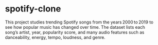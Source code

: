# spotify-clone
This project studies trending Spotify songs from the years 2000 to 2019 to see how popular music has changed over time. The dataset lists each song’s artist, year, popularity score, and many audio features such as danceability, energy, tempo, loudness, and genre.
